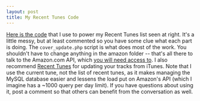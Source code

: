 ```yaml
---
layout: post
title: My Recent Tunes Code
---
```

[Here is the code](/assets/recent_tunes.zip) that I use to power my Recent Tunes list seen at right. It's a little messy, but at least commented so you have some clue what each part is doing. The `cover_update.php` script is what does most of the work. You shouldn't have to change anything in the amazon folder -- that's all there to talk to the Amazon.com API, which [you will need access to](http://www.amazon.com:80/gp/redirect.html/ref=sc_fe_l_0_3435361_1/103-2819161-5079023?location=http://www.amazon.com/gp/aws/registration/registration-form.html&token=64D8DEF11B4D531BB7C41DB0617BCDE1819B9C86 "Register to use the Amazon.com API"). I also recommend [Recent Tunes](http://freshsqueeze.com/products/freeware/) for updating your tracks from iTunes. Note that I use the current tune, not the list of recent tunes, as it makes managing the MySQL database easier and lessens the load put on Amazon's API (which I imagine has a ~1000 query per day limit). If you have questions about using it, post a comment so that others can benefit from the conversation as well.
